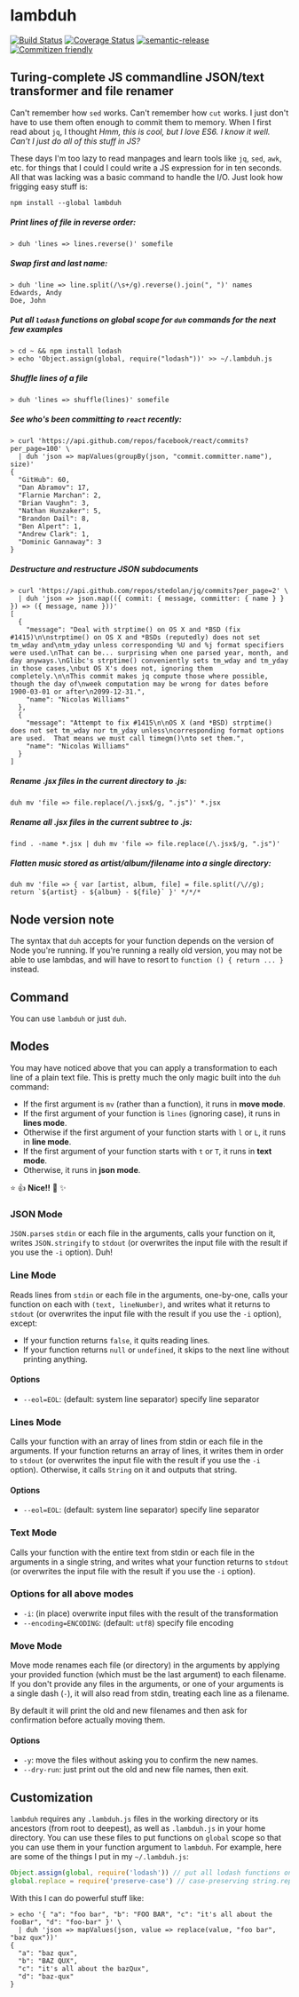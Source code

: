 # lambduh

[![Build Status](https://travis-ci.org/jedwards1211/lambduh.svg?branch=master)](https://travis-ci.org/jedwards1211/lambduh)
[![Coverage Status](https://coveralls.io/repos/github/jedwards1211/lambduh/badge.svg?branch=master)](https://coveralls.io/github/jedwards1211/lambduh?branch=master)
[![semantic-release](https://img.shields.io/badge/%20%20%F0%9F%93%A6%F0%9F%9A%80-semantic--release-e10079.svg)](https://github.com/semantic-release/semantic-release)
[![Commitizen friendly](https://img.shields.io/badge/commitizen-friendly-brightgreen.svg)](http://commitizen.github.io/cz-cli/)

## Turing-complete JS commandline JSON/text transformer and file renamer

Can't remember how `sed` works.
Can't remember how `cut` works.
I just don't have to use them often enough to commit them to memory.
When I first read about `jq`, I thought *Hmm, this is cool, but I love ES6.  I know it well.
Can't I just do all of this stuff in JS?*

These days I'm too lazy to read manpages and learn tools like `jq`, `sed`, `awk`, etc. for things that I could
I could write a JS expression for in ten seconds.  All that was lacking was a basic command to handle the I/O.
Just look how frigging easy stuff is:

```
npm install --global lambduh
```
##### Print lines of file in reverse order:
```
> duh 'lines => lines.reverse()' somefile
```

#####  Swap first and last name:
```
> duh 'line => line.split(/\s+/g).reverse().join(", ")' names
Edwards, Andy
Doe, John
```

##### Put all `lodash` functions on global scope for `duh` commands for the next few examples
```
> cd ~ && npm install lodash
> echo 'Object.assign(global, require("lodash"))' >> ~/.lambduh.js
```

##### Shuffle lines of a file
```
> duh 'lines => shuffle(lines)' somefile
```

##### See who's been committing to `react` recently:
```
> curl 'https://api.github.com/repos/facebook/react/commits?per_page=100' \
  | duh 'json => mapValues(groupBy(json, "commit.committer.name"), size)'
{
  "GitHub": 60,
  "Dan Abramov": 17,
  "Flarnie Marchan": 2,
  "Brian Vaughn": 3,
  "Nathan Hunzaker": 5,
  "Brandon Dail": 8,
  "Ben Alpert": 1,
  "Andrew Clark": 1,
  "Dominic Gannaway": 3
}
```
##### Destructure and restructure JSON subdocuments
```
> curl 'https://api.github.com/repos/stedolan/jq/commits?per_page=2' \
  | duh 'json => json.map(({ commit: { message, committer: { name } } }) => ({ message, name }))'
[
  {
    "message": "Deal with strptime() on OS X and *BSD (fix #1415)\n\nstrptime() on OS X and *BSDs (reputedly) does not set tm_wday and\ntm_yday unless corresponding %U and %j format specifiers were used.\nThat can be... surprising when one parsed year, month, and day anyways.\nGlibc's strptime() conveniently sets tm_wday and tm_yday in those cases,\nbut OS X's does not, ignoring them completely.\n\nThis commit makes jq compute those where possible, though the day of\nweek computation may be wrong for dates before 1900-03-01 or after\n2099-12-31.",
    "name": "Nicolas Williams"
  },
  {
    "message": "Attempt to fix #1415\n\nOS X (and *BSD) strptime() does not set tm_wday nor tm_yday unless\ncorresponding format options are used.  That means we must call timegm()\nto set them.",
    "name": "Nicolas Williams"
  }
]
```

##### Rename .jsx files in the current directory to .js:
```
duh mv 'file => file.replace(/\.jsx$/g, ".js")' *.jsx
```

##### Rename all .jsx files in the current subtree to .js:
```
find . -name *.jsx | duh mv 'file => file.replace(/\.jsx$/g, ".js")'
```

##### Flatten music stored as artist/album/filename into a single directory:
```
duh mv 'file => { var [artist, album, file] = file.split(/\//g); return `${artist} - ${album} - ${file}` }' */*/*
```

## Node version note

The syntax that `duh` accepts for your function depends on the version of Node you're running.  If you're running a
really old version, you may not be able to use lambdas, and will have to resort to `function () { return ... }` instead.

## Command

You can use `lambduh` or just `duh`.

## Modes

You may have noticed above that you can apply a transformation to each line of a plain text file.
This is pretty much the only magic built into the `duh` command:
* If the first argument is `mv` (rather than a function), it runs in **move mode**.
* If the first argument of your function is `lines` (ignoring case), it runs in **lines mode**.
* Otherwise if the first argument of your function starts with `l` or `L`, it runs in **line mode**.
* If the first argument of your function starts with `t` or `T`, it runs in **text mode**.
* Otherwise, it runs in **json mode**.

:star: :+1: **Nice!!** :punch: :sparkles:

### JSON Mode

`JSON.parse`s `stdin` or each file in the arguments, calls your function on it, writes `JSON.stringify` to `stdout`
(or overwrites the input file with the result if you use the `-i` option).
Duh!

### Line Mode

Reads lines from `stdin` or each file in the arguments, one-by-one, calls your function on each with
`(text, lineNumber)`, and writes what it returns to `stdout` (or overwrites the input file with the result if you use
the `-i` option), except:

* If your function returns `false`, it quits reading lines.
* If your function returns `null` or `undefined`, it skips to the next line without printing anything.

#### Options
* `--eol=EOL`: (default: system line separator) specify line separator

### Lines Mode

Calls your function with an array of lines from stdin or each file in the arguments.  If your function returns an array
of lines, it writes them in order to `stdout` (or overwrites the input file with the result if you use the `-i` option).
Otherwise, it calls `String` on it and outputs that string.

#### Options
* `--eol=EOL`: (default: system line separator) specify line separator

### Text Mode

Calls your function with the entire text from stdin or each file in the arguments in a single string, and writes what
your function returns to `stdout` (or overwrites the input file with the result if you use the `-i` option).

### Options for all above modes
* `-i`: (in place) overwrite input files with the result of the transformation
* `--encoding=ENCODING`: (default: `utf8`) specify file encoding

### Move Mode

Move mode renames each file (or directory) in the arguments by applying your provided function
(which must be the last argument) to each filename.  If you don't provide any files in the arguments, or one of your
 arguments is a single dash (`-`), it will also read from stdin, treating each line as a filename.

By default it will print the old and new filenames and then ask
for confirmation before actually moving them.

#### Options
* `-y`: move the files without asking you to confirm the new names.
* `--dry-run`: just print out the old and new file names, then exit.

## Customization

`lambduh` requires any `.lambduh.js` files in the working directory or its ancestors (from root to deepest), as well
as `.lambduh.js` in your home directory.  You can use these files to put functions on `global` scope so that you can
use them in your function argument to `lambduh`.  For example, here are some of the things I put in my `~/.lambduh.js`:

```js
Object.assign(global, require('lodash')) // put all lodash functions on context
global.replace = require('preserve-case') // case-preserving string.replace, often handy
```

With this I can do powerful stuff like:
```
> echo '{ "a": "foo bar", "b": "FOO BAR", "c": "it's all about the fooBar", "d": "foo-bar" }' \
  | duh 'json => mapValues(json, value => replace(value, "foo bar", "baz qux"))'
{
  "a": "baz qux",
  "b": "BAZ QUX",
  "c": "it's all about the bazQux",
  "d": "baz-qux"
}
```

